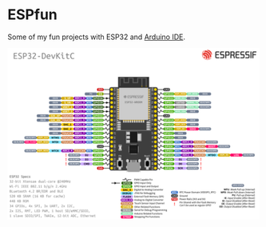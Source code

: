 # ESPfun

Some of my fun projects with ESP32 and [Arduino IDE](https://www.arduino.cc/en/software).

<div align="center">
<img src="./docs/esp32-devkitC-v4-pinout.png">
</div>
